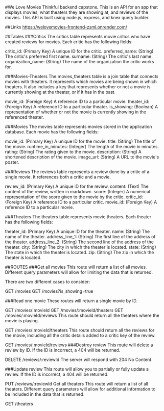 #We Love Movies
Thinkful backend capstone. This is an API for an app that displays movies, what theaters they are showing at, and reviews of the movies. This API is built using node.js, express, and knex query builder.

##Links
https://welovemovies-frontend-zsml.onrender.com/

##Tables
###Critics
The critics table represents movie critics who have created reviews for movies. Each critic has the following fields:

critic_id: (Primary Key) A unique ID for the critic.
preferred_name: (String) The critic's preferred first name.
surname: (String) The critic's last name.
organization_name: (String) The name of the organization the critic works for.

###Movies-Theaters
The movies_theaters table is a join table that connects movies with theaters. It represents which movies are being shown in which theaters. It also includes a key that represents whether or not a movie is currently showing at the theater, or if it has in the past.

movie_id: (Foreign Key) A reference ID to a particular movie.
theater_id: (Foreign Key) A reference ID to a particular theater.
is_showing: (Boolean) A representation of whether or not the movie is currently showing in the referenced theater.

###Movies
The movies table represents movies stored in the application database. Each movie has the following fields:

movie_id: (Primary Key) A unique ID for the movie.
title: (String) The title of the movie.
runtime_in_minutes: (Integer) The length of the movie in minutes.
rating: (String) The rating given to the movie.
description: (String) A shortened description of the movie.
image_url: (String) A URL to the movie's poster.

###Reviews
The reviews table represents a review done by a critic of a single movie. It references both a critic and a movie.

review_id: (Primary Key) A unique ID for the review.
content: (Text) The content of the review, written in markdown.
score: (Integer) A numerical representation of the score given to the movie by the critic.
critic_id: (Foreign Key) A reference ID to a particular critic.
movie_id: (Foreign Key) A reference ID to a particular movie.


###Theaters
The theaters table represents movie theaters. Each theater has the following fields:

theater_id: (Primary Key) A unique ID for the theater.
name: (String) The name of the theater.
address_line_1: (String) The first line of the address of the theater.
address_line_2: (String) The second line of the address of the theater.
city: (String) The city in which the theater is located.
state: (String) The state in which the theater is located.
zip: (String) The zip in which the theater is located.

##ROUTES
###Get all movies
This route will return a list of all movies. Different query parameters will allow for limiting the data that is returned.

There are two different cases to consider:

GET /movies
GET /movies?is_showing=true


###Read one movie
These routes will return a single movie by ID.

GET /movies/:movieId
GET /movies/:movieId/theaters
GET /movies/:movieId/reviews
This route should return all the theaters where the movie is playing.

GET /movies/:movieId/theaters
This route should return all the reviews for the movie, including all the critic details added to a critic key of the review.

GET /movies/:movieId/reviews
###Destroy review
This route will delete a review by ID. If the ID is incorrect, a 404 will be returned.

DELETE /reviews/:reviewId
The server will respond with 204 No Content.

###Update review
This route will allow you to partially or fully update a review. If the ID is incorrect, a 404 will be returned.

PUT /reviews/:reviewId
Get all theaters
This route will return a list of all theaters. Different query parameters will allow for additional information to be included in the data that is returned.

GET /theaters
